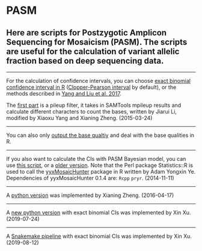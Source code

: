 # PASM
## Here are scripts for Postzygotic Amplicon Sequencing for Mosaicism (PASM). The scripts are useful for the calculation of variant allelic fraction based on deep sequencing data.

--------------
For the calculation of confidence intervals, you can choose [exact binomial confidence interval in R](https://www.rdocumentation.org/packages/stats/versions/3.6.2/topics/binom.test) ([Clopper-Pearson interval](https://en.wikipedia.org/wiki/Binomial_proportion_confidence_interval) by default), or the methods described in [Yang and Liu et al. 2017](https://doi.org/10.1038/s41598-017-15814-7).

The [first part](https://github.com/shishenyxx/PASM/blob/master/get_ref_alt_baseQ_corrected_calculate_only_2016_12_03.pl) is a pileup filter, it takes in SAMTools mpileup results and calculate different characters to count the bases, written by Jiarui Li, modified by Xiaoxu Yang and Xianing Zheng. (2015-03-24)

--------------

You can also only [output the base qualtiy](https://github.com/shishenyxx/PASM/blob/master/get_ref_alt_baseQ_corrected_2016_12_03_output_basequality.pl) and deal with the base qualities in R. 

--------------

If you also want to calculate the CIs with PASM Bayesian model, you can use [this script](https://github.com/shishenyxx/PASM/blob/master/get_ref_alt_baseQ_corrected_2016_12_03.pl), or a [older version](https://github.com/shishenyxx/PASM/blob/master/old_get_ref_alt_baseQ_corrected_2016_07_14.pl). Note that the Perl package Statistics::R is used to call the [yyxMosaicHunter](https://github.com/Yyx2626/yyxMosaicHunter) package in R written by Adam Yongxin Ye.
Dependencies of yyxMosaicHunter 0.1.4 are: `Rcpp`
`pryr`. (2014-11-11)

--------------

A [python version](https://github.com/shishenyxx/PASM/blob/master/CI_calculator.py) was implemented by Xianing Zheng. (2016-04-17)

--------------

A [new python version](https://github.com/shishenyxx/PASM/blob/master/2019-09-25-new-python-MAF-binom-calculator/compute_maf_binom.py) with exact binomial CIs was implemented by Xin Xu. (2019-07-24)

--------------

A [Snakemake pipeline](https://github.com/shishenyxx/PASM/tree/master/Snakemake_pipeline) with exact binomial CIs was implemented by Xin Xu. (2019-08-12)
